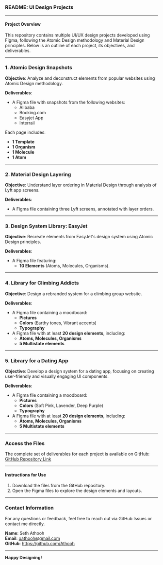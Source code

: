 ### README: UI Design Projects  

---

#### **Project Overview**  

This repository contains multiple UI/UX design projects developed using Figma, following the Atomic Design methodology and Material Design principles. Below is an outline of each project, its objectives, and deliverables.

---

### **1. Atomic Design Snapshots**  

**Objective**: Analyze and deconstruct elements from popular websites using Atomic Design methodology.  

**Deliverables**:  
- A Figma file with snapshots from the following websites:  
  - Alibaba  
  - Booking.com  
  - Easyjet App  
  - Interrail  

Each page includes:  
- **1 Template**  
- **1 Organism**  
- **1 Molecule**  
- **1 Atom**  



---

### **2. Material Design Layering**  

**Objective**: Understand layer ordering in Material Design through analysis of Lyft app screens.  

**Deliverables**:  
- A Figma file containing three Lyft screens, annotated with layer orders.  



---

### **3. Design System Library: EasyJet**  

**Objective**: Recreate elements from EasyJet's design system using Atomic Design principles.  

**Deliverables**:  
- A Figma file featuring:  
  - **10 Elements** (Atoms, Molecules, Organisms).  



---

### **4. Library for Climbing Addicts**  

**Objective**: Design a rebranded system for a climbing group website.  

**Deliverables**:  
- A Figma file containing a moodboard:  
  - **Pictures**  
  - **Colors** (Earthy tones, Vibrant accents)  
  - **Typography**  
- A Figma file with at least **20 design elements**, including:  
  - **Atoms, Molecules, Organisms**  
  - **5 Multistate elements**  



---

### **5. Library for a Dating App**  

**Objective**: Develop a design system for a dating app, focusing on creating user-friendly and visually engaging UI components.  

**Deliverables**:  
- A Figma file containing a moodboard:  
  - **Pictures**  
  - **Colors** (Soft Pink, Lavender, Deep Purple)  
  - **Typography**  
- A Figma file with at least **20 design elements**, including:  
  - **Atoms, Molecules, Organisms**  
  - **5 Multistate elements**  



---

### **Access the Files**  

The complete set of deliverables for each project is available on GitHub:  
[GitHub Repository Link](https://github.com/Athooh/User-Interface/atomic-design)

---

#### **Instructions for Use**  

1. Download the files from the GitHub repository.  
2. Open the Figma files to explore the design elements and layouts.  
 

---

### **Contact Information**  
For any questions or feedback, feel free to reach out via GitHub Issues or contact me directly.  

**Name**: Seth Athooh  
**Email**: oathooh@gmail.com  
**GitHub**: https://github.com/Athooh  

---  

**Happy Designing!**
